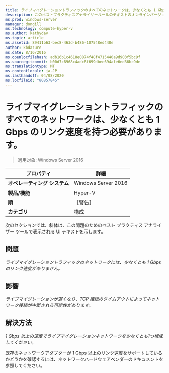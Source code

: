 ```yaml
---
title: ライブマイグレーショントラフィックのすべてのネットワークは、少なくとも 1 Gbps のリンク速度を持つ必要があります。
description: このベストプラクティスアナライザールールのテキストのオンラインバージョン。
ms.prod: windows-server
manager: dongill
ms.technology: compute-hyper-v
ms.author: kathydav
ms.topic: article
ms.assetid: 89411b63-bec8-463d-b486-107548ed440e
author: kbdazure
ms.date: 8/16/2016
ms.openlocfilehash: adb16b1c4618e0874f48f4715440a9d903f5bc9f
ms.sourcegitcommit: b00d7c8968c4adc8f699dbee694afe6ed36bc9de
ms.translationtype: MT
ms.contentlocale: ja-JP
ms.lasthandoff: 04/08/2020
ms.locfileid: "80857845"
---
```

# <a name="all-networks-for-live-migration-traffic-should-have-a-link-speed-of-at-least-1-gbps"></a>ライブマイグレーショントラフィックのすべてのネットワークは、少なくとも 1 Gbps のリンク速度を持つ必要があります。

>適用対象: Windows Server 2016


  
|プロパティ|詳細|  
|-|-|  
|**オペレーティング システム**|Windows Server 2016|  
|**製品/機能**|Hyper-V|  
|**順**|［警告］|  
|**カテゴリ**|構成|  
  
次のセクションでは、斜体は、この問題のためのベスト プラクティス アナライザー ツールで表示される UI テキストを示します。  
  
## <a name="issue"></a>問題  
*ライブマイグレーショントラフィックのネットワークには、少なくとも 1 Gbps のリンク速度がありません。*  
  
## <a name="impact"></a>影響  
*ライブマイグレーションが遅くなり、TCP 接続のタイムアウトによってネットワーク接続が中断される可能性があります。*  
  
## <a name="resolution"></a>解決方法  
*1 Gbps 以上の速度でライブマイグレーションネットワークを少なくとも1つ構成してください。*  
  
既存のネットワークアダプターが 1 Gbps 以上のリンク速度をサポートしているかどうかを確認するには、ネットワークハードウェアベンダーのドキュメントを参照してください。  
  


